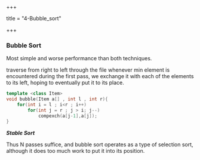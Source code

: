 +++

title = "4-Bubble_sort"

+++

### Bubble Sort

Most simple and worse performance than both techniques.

traverse from right to left through the file whenever min element is encountered during the first pass, we exchange it with each of the elements to its left, hoping to eventually put it to its place.

````c++
template <class Item>
void bubble(Item a[] , int l , int r){
    for(int i = l ; i<r ; i++)
        for(int j = r ; j > i; j--)
            compexch(a[j-1],a[j]);
}
````

***Stable Sort***

Thus N passes suffice, and bubble sort operates as a type of selection sort, although it does too much work to put it into its position.

